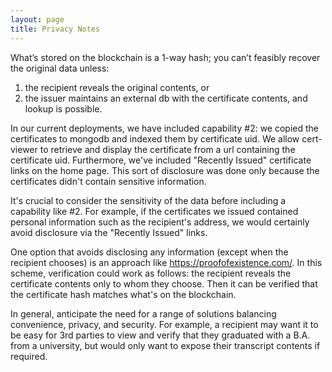 ```yaml
---
layout: page
title: Privacy Notes
---
```

What’s stored on the blockchain is a 1-way hash; you can’t feasibly recover the original data unless:
1. the recipient reveals the original contents, or
2. the issuer maintains an external db with the certificate contents, and lookup is possible.

In our current deployments, we have included capability #2: we copied the certificates to mongodb and indexed them
by certificate uid. We allow cert-viewer to retrieve and display the certificate from a url containing the certificate uid.
Furthermore, we've included "Recently Issued" certificate links on the home page. This sort of disclosure was done only
because the certificates didn't contain sensitive information.

It's crucial to consider the sensitivity of the data before including a capability like #2. For example, if the
certificates we issued contained personal information such as the recipient's address, we would certainly avoid
disclosure via the "Recently Issued" links.

One option that avoids disclosing any information (except when the recipient chooses) is an approach like
https://proofofexistence.com/. In this scheme, verification could work as follows: the recipient reveals the certificate
contents only to whom they choose. Then it can be verified that the certificate hash matches what's on the blockchain.

In general, anticipate the need for a range of solutions balancing convenience, privacy, and security. For example,
a recipient may want it to be easy for 3rd parties to view and verify that they graduated with a B.A. from a university,
but would only want to expose their transcript contents if required.

